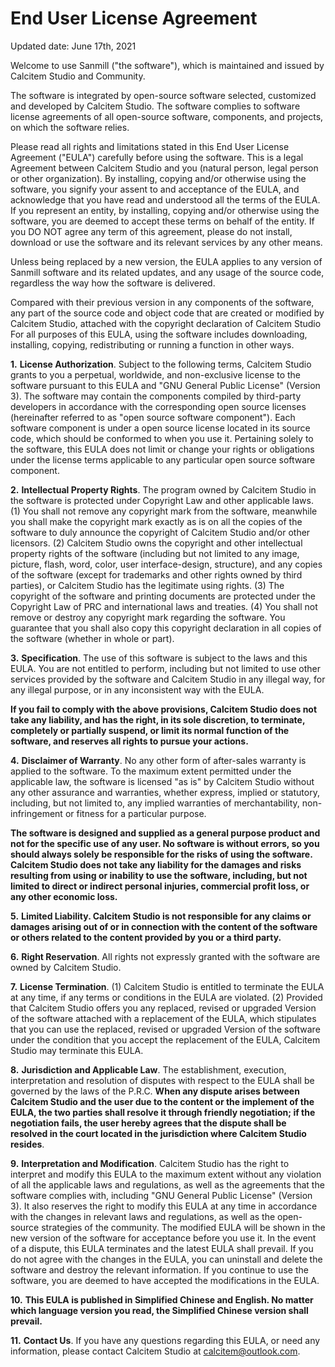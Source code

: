 # End User License Agreement

Updated date: June 17th, 2021

Welcome to use Sanmill ("the software"), which is maintained and issued by Calcitem Studio and Community.

The software is integrated by open-source software selected, customized and developed by Calcitem Studio. The software complies to software license agreements of all open-source software, components, and projects, on which the software relies.

Please read all rights and limitations stated in this End User License Agreement ("EULA") carefully before using the software. This is a legal Agreement between Calcitem Studio and you (natural person, legal person or other organization). By installing, copying and/or otherwise using the software, you signify your assent to and acceptance of the EULA, and acknowledge that you have read and understood all the terms of the EULA. If you represent an entity, by installing, copying and/or otherwise using the software, you are deemed to accept these terms on behalf of the entity. If you DO NOT agree any term of this agreement, please do not install, download or use the software and its relevant services by any other means.

Unless being replaced by a new version, the EULA applies to any version of Sanmill software and its related updates, and any usage of the source code, regardless the way how the software is delivered.

Compared with their previous version in any components of the software, any part of the source code and object code that are created or modified by Calcitem Studio, attached with the copyright declaration of Calcitem Studio For all purposes of this EULA, using the software includes downloading, installing, copying, redistributing or running a function in other ways.

**1.** **License Authorization**. Subject to the following terms, Calcitem Studio grants to you a perpetual, worldwide, and non-exclusive license to the software pursuant to this EULA and "GNU General Public License" (Version 3). The software may contain the components compiled by third-party developers in accordance with the corresponding open source licenses (hereinafter referred to as "open source software component"). Each software component is under a open source license located in its source code, which should be conformed to when you use it. Pertaining solely to the software, this EULA does not limit or change your rights or obligations under the license terms applicable to any particular open source software component.

**2.** **Intellectual Property Rights**. The program owned by Calcitem Studio in the software is protected under Copyright Law and other applicable laws.  (1) You shall not remove any copyright mark from the software, meanwhile you shall make the copyright mark exactly as is on all the copies of the software to duly announce the copyright of Calcitem Studio and/or other licensors. (2) Calcitem Studio owns the copyright and other intellectual property rights of the software (including but not limited to any image, picture, flash, word, color, user interface-design, structure), and any copies of the software (except for trademarks and other rights owned by third parties), or Calcitem Studio has the legitimate using rights. (3) The copyright of the software and printing documents are protected under the Copyright Law of PRC and international laws and treaties. (4) You shall not remove or destroy any copyright mark regarding the software. You guarantee that you shall also copy this copyright declaration in all copies of the software (whether in whole or part).

**3.** **Specification**. The use of this software is subject to the laws and this EULA. You are not entitled to perform, including but not limited to use other services provided by the software and Calcitem Studio in any illegal way, for any illegal purpose, or in any inconsistent way with the EULA.

**If you fail to comply with the above provisions, Calcitem Studio does not take any liability, and has the right, in its sole discretion, to terminate, completely or partially suspend, or limit its normal function of the software, and reserves all rights to pursue your actions.**

**4.** **Disclaimer of Warranty**. No any other form of after-sales warranty is applied to the software. To the maximum extent permitted under the applicable law, the software is licensed "as is" by Calcitem Studio without any other assurance and warranties, whether express, implied or statutory, including, but not limited to, any implied warranties of merchantability, non-infringement or fitness for a particular purpose.

**The software is designed and supplied as a general purpose product and not for the specific use of any user. No software is without errors, so you should always solely be responsible for the risks of using the software. Calcitem Studio does not take any liability for the damages and risks resulting from using or inability to use the software, including, but not limited to direct or indirect personal injuries, commercial profit loss, or any other economic loss.**

**5.** **Limited Liability. Calcitem Studio is not responsible for any claims or damages arising out of or in connection with the content of the software or others related to the content provided by you or a third party.**

**6.** **Right Reservation**. All rights not expressly granted with the software are owned by Calcitem Studio.

**7.** **License Termination**. (1) Calcitem Studio is entitled to terminate the EULA at any time, if any terms or conditions in the EULA are violated. (2) Provided that Calcitem Studio offers you any replaced, revised or upgraded Version of the software attached with a replacement of the EULA, which stipulates that you can use the replaced, revised or upgraded Version of the software under the condition that you accept the replacement of the EULA, Calcitem Studio may terminate this EULA.

**8.** **Jurisdiction and Applicable Law**. The establishment, execution, interpretation and resolution of disputes with respect to the EULA shall be governed by the laws of the P.R.C. **When any dispute arises between Calcitem Studio and the user due to the content or the implement of the EULA, the two parties shall resolve it through friendly negotiation; if the negotiation fails, the user hereby agrees that the dispute shall be resolved in the court located in the jurisdiction where Calcitem Studio resides**.

**9.** **Interpretation and Modification**. Calcitem Studio has the right to interpret and modify this EULA to the maximum extent without any violation of all the applicable laws and regulations, as well as the agreements that the software complies with, including "GNU General Public License" (Version 3). It also reserves the right to modify this EULA at any time in accordance with the changes in relevant laws and regulations, as well as the open-source strategies of the community. The modified EULA will be shown in the new version of the software for acceptance before you use it. In the event of a dispute, this EULA terminates and the latest EULA shall prevail. If you do not agree with the changes in the EULA, you can uninstall and delete the software and destroy the relevant information. If you continue to use the software, you are deemed to have accepted the modifications in the EULA.

**10.** **This EULA is published in Simplified Chinese and English. No matter which language version you read, the Simplified Chinese version shall prevail.**

**11.** **Contact Us**. If you have any questions regarding this EULA, or need any information, please contact Calcitem Studio at calcitem@outlook.com.
